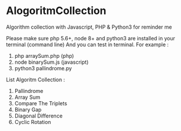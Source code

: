 # AlogoritmCollection
Algorithm collection with Javascript, PHP &amp; Python3 for reminder me

Please make sure php 5.6+, node 8+ and python3 are installed in your terminal (command line)
And you can test in terminal. For example : 
1. php arraySum.php (php)
2. node binarySum.js (javascript)
3. python3 pallindrome.py

List Algoritm Collection :
1. Pallindrome
2. Array Sum
3. Compare The Triplets
4. Binary Gap
5. Diagonal Difference
6. Cyclic Rotation
